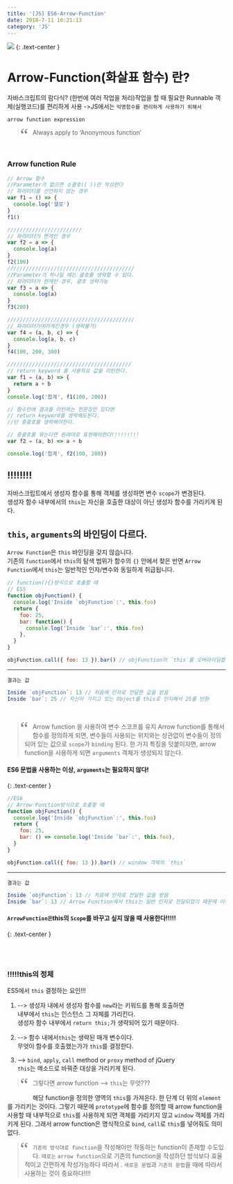 ```yaml
---
title: '[JS] ES6-Arrow-Function'
date: 2018-7-11 16:21:13
category: 'JS'
---
```


![](https://encrypted-tbn0.gstatic.com/images?q=tbn:ANd9GcQZQDfcv4WVz-yyJJNhDs4cuyKju7OuSkA4gaj9D2BXYVPvhSIqBw)
{: .text-center }

# Arrow-Function(화살표 함수) 란?

자바스크립트의 람다식?
(한번에 여러 작업을 처리)작업을 할 때 필요한 Runnable 객체(실행코드)를 편리하게 사용
->JS에서는 `익명함수를 편리하게 사용하기 위해서`

`arrow function expression`

<style>
blockquote:before {
  content: "\201C";
  font-size: 3em;
  font-family: Georgia;
  color: grey;
  float: left;
  margin: -10px 10px 0px -10px;

}
</style>
<blockquote>
<p>Always apply to ‘Anonymous function’  </p>
</blockquote>

<br>

### Arrow function Rule

```js
// Arrow 함수
//Parameter가 없으면 소괄호(( ))만 작성한다
// 파라미터를 선언하지 않는 경우
var f1 = () => {
  console.log('헬로')
}
f1()

////////////////////////
// 파라미터가 한개인 경우
var f2 = a => {
  console.log(a)
}
f2(100)
/////////////////////////////////////////
//Parameter가 하나일 때는 괄호를 생략할 수 있다.
// 파라미터가 한개인 경우, 괄호 생략가능
var f3 = a => {
  console.log(a)
}
f3(200)

/////////////////////////////////////////
// 파라미터가여러개인경우 (생략불가)
var f4 = (a, b, c) => {
  console.log(a, b, c)
}
f4(100, 200, 300)

////////////////////////////////////////
// return keyword 를 사용하요 값을 리턴한다.
var f1 = (a, b) => {
  return a + b
}
console.log('합계', f1(100, 200))

// 함수안에 결과를 리턴하는 한문장만 있다면
// return keyword를 생략해도된다.
//단 중괄호를 생략해야한다.

// 중괄호를 묶는다면 원래대로 표현해야한다!!!!!!!!!
var f2 = (a, b) => a + b

console.log('합계', f2(100, 200))
```

## !!!!!!!!

자바스크립트에서 생성자 함수를 통해 객체를 생성하면 변수 `scope`가 변경된다.<br>
생성자 함수 내부에서의 `this`는 자신을 호출한 대상이 아닌 생성자 함수를 가리키게 된다.

## `this`, `arguments`의 바인딩이 다르다.

`Arrow Function`은 `this` 바인딩을 갖지 않습니다. <br>
기존의 `function`에서 `this`의 탐색 범위가 함수의 `{}` 안에서 찾은 반면 `Arrow Function`에서 `this`는 일반적인 인자/변수와 동일하게 취급됩니다.

```js
// function(){}방식으로 호출할 때
// ES5
function objFunction() {
  console.log('Inside `objFunction`:', this.foo)
  return {
    foo: 25,
    bar: function() {
      console.log('Inside `bar`:', this.foo)
    },
  }
}

objFunction.call({ foo: 13 }).bar() // objFunction의 `this`를 오버라이딩합니다.
```

<hr>

`결과는 값`

```js
Inside `objFunction`: 13 // 처음에 인자로 전달한 값을 받음
Inside `bar`: 25 // 자신이 가지고 있는 Object를 this로 인지해서 25를 반환
```

<br>

> Arrow function 을 사용하여 변수 스코프를 유지
> Arrow function를 통해서 함수를 정의하게 되면,
> 변수들이 사용되는 위치와는 상관없이 변수들이 정의되어 있는 값으로 `scope`가 `binding` 된다.
> 한 가지 특징을 덧붙이자면, arrow function을 사용하게 되면
> `arguments` 객체가 생성되지 않는다.

#### ES6 문법을 사용하는 이상, `arguments`는 필요하지 않다!

{: .text-center }

```js
//ES6
// Arrow Function방식으로 호출할 때
function objFunction() {
  console.log('Inside `objFunction`:', this.foo)
  return {
    foo: 25,
    bar: () => console.log('Inside `bar`:', this.foo),
  }
}

objFunction.call({ foo: 13 }).bar() // window 객체의 `this`
```

<hr>

`결과는 값`

```js
Inside `objFunction`: 13 // 처음에 인자로 전달한 값을 받음
Inside `bar`: 13 // Arrow Function에서 this는 일반 인자로 전달되었기 때문에 이미 값이 13로 지정됩니다.
```

#### `ArrowFunction은`this의 `Scope`를 바꾸고 싶지 않을 때 사용한다!!!!!

{: .text-center }

<br>
<br>

### !!!!!this의 정체<br>

ES5에서 `this` 결정하는 요인!!!<br>

1.  --> 생성자 내에서
    생성자 함수를 `new`라는 키워드를 통해 호출하면 <br>
    내부에서 `this`는 인스턴스 그 자체를 가리킨다. <br>
    생성자 함수 내부에서 `return this;`가 생략되어 있기 때문이다.<br>

2.  --> 함수 내에서`this`는 생략된 매개 변수이다.<br>
    무엇이 함수를 호출했는가가 `this`를 결정한다.<br>

3.  --> `bind`, `apply`, `call` method or `proxy` method of jQuery<br>
    `this`는 메소드로 바꿔준 대상을 가리키게 된다.<br>

> 그렇다면 arrow function --> `this`는 무엇???

해당 function을 정의한 영역의 `this`를 가져온다. 한 단계 더 위의 `element`를 가리키는 것이다. 그렇기 때문에 `prototype`에 함수를 정의할 때 arrow function을 사용할 때 내부적으로 `this`를 사용하게 되면 객체를 가리키지 않고 `window` 객체를 가리키게 된다. 그래서 arrow function은 명식적으로 `bind`, `call`로 `this`를 넣어줘도 의미 없다.

> `기존의 방식대로 function`을 작성해야만 작동하는 function이 존재할 수도있다.
> `때로는` `arrow function`으로 기존의 function을 작성하던 방식보다 효율적이고 간편하게 작성가능하다 따라서 . `새로운 문법`과 `기존의 문법`을 때에 따라서 사용하는 것이 중요하다!!!!
